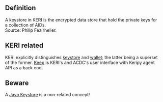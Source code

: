 ## Definition
A keystore in KERI is the encrypted data store that hold the private keys for a collection of AIDs.  
Source: Philip Feairheller.

## KERI related
KERI explicitly distinguishes [keystore](keystore) and [wallet](wallet); the latter being a superset of the former. [Keep](keep) is KERI's and ACDC's user interface with Keripy agent API as a back end.

## Beware
A [Java Keystore](https://en.wikipedia.org/wiki/Java_KeyStore) is a non-related concept!